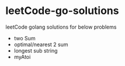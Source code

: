 # leetCode-go-solutions
leetCode golang solutions for below problems
- two Sum
- optimal/nearest 2 sum
- longest sub string
- myAtoi
